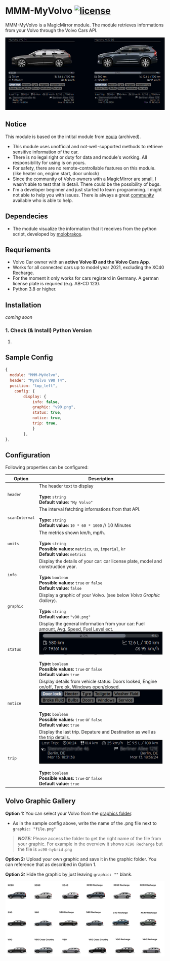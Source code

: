 # MMM-MyVolvo [![license](https://img.shields.io/github/license/mashape/apistatus.svg)](LICENSE) 

MMM-MyVolvo is a MagicMirror module. The module retrieves informations from your Volvo through the Volvo Cars API. 

![](https://raw.githubusercontent.com/mazim-co/MMM-MyVolvo/master/gallery/example.png) 

## Notice

This module is based on the intital module from [eouia](https://github.com/eouia/MMM-VolvoOnCall) (archived).
- This module uses unofficial and not-well-supported methods to retrieve sensitive information of the car.
- There is no legal right or duty for data and module's working. All responsibility for using is on yours.
- For safety, there are no remote-controllable features on this module. (like heater on, engine start, door unlock)
- Since the community of Volvo owners with a MagicMirror are small, I wasn't able to test that in detail. There could be the possibility of bugs. 
- I'm a developer beginner and just started to learn programming. I might not able to help you with issues. There is always a great [community](https://forum.magicmirror.builders/) available who is able to help.

## Dependecies
- The module visualize the information that it receives from the python script, developed by [molobrakos](https://github.com/molobrakos/volvooncall).

## Requriements
- Volvo Car owner with an **active Volvo ID and the Volvo Cars App**.
 - Works for all connected cars up to model year 2021, excluding the XC40 Recharge.
 - For the moment it only works for cars registerd in Germany. A german license plate is requried (e.g. AB-CD 123).
- Python 3.8 or higher.

## Installation
_coming soon_
### 1. Check (& Install) Python Version
1. 


## Sample Config
```javascript
{
  module: "MMM-MyVolvo",
  header: "MyVolvo V90 T4",
  position: "top_left",
	config: {
		display: {
			info: false,
			graphic: "v90.png",
			status: true,
			notice: true,
			trip: true,
			}				
		},
},
```


## Configuration

Following properties can be configured:


| Option                       	| Description
| ---------------------------- 	| -----------
| `header`                     	| The header text to display <br><br> **Type:** `string` <br> **Default value:** `"My Volvo"`
| `scanInterval`               	| The interval fetchting informations from that API. <br><br> **Type:** `string` <br> **Default value:** `10 * 60 * 1000` // 10 Minutes
| `units`                      	| The metrics shown km/h, mp/h. <br><br> **Type:** `string` <br> **Possible values:** `metrics`, `us`, `imperial`, `kr` <br> **Default value:** `metrics`
| `info`                   		| Display the details of your car: car license plate, model and construction year. <br><br> **Type:** `boolean` <br> **Possible values:** `true` or `false` <br> **Default value:** `false`
| `graphic`                     | Display a graphic of your Volvo. (see below _Volvo Graphic Gallery_). <br><br> **Type:** `string` <br> **Default value:** `"v90.png"`
| `status`               		| Display the general information from your car: Fuel amount, Avg. Speed, Fuel Level ect. <br> ![](https://raw.githubusercontent.com/mazim-co/MMM-MyVolvo/master/gallery/status_example.png)<br><br> **Type:** `boolean` <br> **Possible values:** `true` or `false` <br> **Default value:** `true`
| `notice`               		| Display details from vehicle status: Doors looked, Engine on/off, Tyre ok, Windows open/closed. <br> ![](https://raw.githubusercontent.com/mazim-co/MMM-MyVolvo/master/gallery/notice_example.png)<br><br> **Type:** `boolean` <br> **Possible values:** `true` or `false` <br> **Default value:** `true`
| `trip`              			| Display the last trip. Depature and Destination as well as the trip details. <br> ![](https://raw.githubusercontent.com/mazim-co/MMM-MyVolvo/master/gallery/trip_example.png)<br><br> **Type:** `boolean` <br> **Possible values:** `true` or `false` <br> **Default value:** `true`

## Volvo Graphic Gallery
__Option 1:__ You can select your Volvo from the [graphics folder](https://github.com/mazim-co/MMM-MyVolvo/tree/main/graphics).
   * As in the sample config above, write the name of the .png file next to `graphic: "file.png"` 

   > **_NOTE:_**  Please access the folder to get the right name of the file from your graphic. For example in the overview it shows `XC90 Recharge` but the file is `xc90-hybrid.png`

__Option 2:__ Upload your own graphic and save it in the graphic folder. You can reference that as described in Option 1.

__Option 3:__ Hide the graphic by just leaving `graphic: ""` blank.

![](https://raw.githubusercontent.com/mazim-co/MMM-MyVolvo/master/gallery/model_overview.png)









